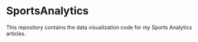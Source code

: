 # SportsAnalytics

This repository contains the data visualization code for my Sports Analytics articles.
